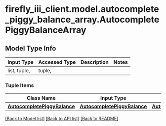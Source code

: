 # firefly_iii_client.model.autocomplete_piggy_balance_array.AutocompletePiggyBalanceArray

## Model Type Info
Input Type | Accessed Type | Description | Notes
------------ | ------------- | ------------- | -------------
list, tuple,  | tuple,  |  | 

### Tuple Items
Class Name | Input Type | Accessed Type | Description | Notes
------------- | ------------- | ------------- | ------------- | -------------
[**AutocompletePiggyBalance**](AutocompletePiggyBalance.md) | [**AutocompletePiggyBalance**](AutocompletePiggyBalance.md) | [**AutocompletePiggyBalance**](AutocompletePiggyBalance.md) |  | 

[[Back to Model list]](../../README.md#documentation-for-models) [[Back to API list]](../../README.md#documentation-for-api-endpoints) [[Back to README]](../../README.md)

